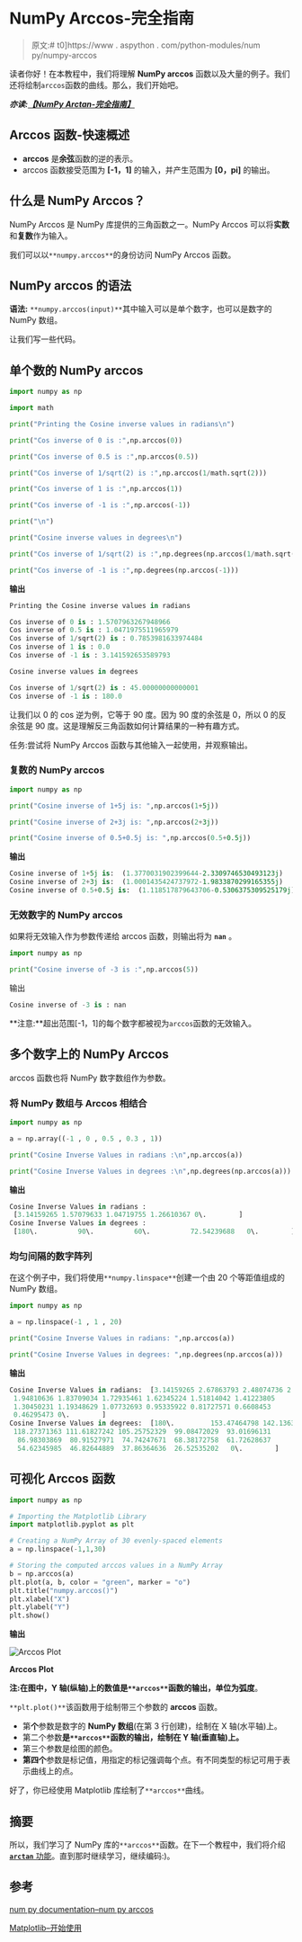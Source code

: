 # NumPy Arccos-完全指南

> 原文:# t0]https://www . aspython . com/python-modules/num py/numpy-arccos

读者你好！在本教程中，我们将理解 **NumPy arccos** 函数以及大量的例子。我们还将绘制`arccos`函数的曲线。那么，我们开始吧。

***亦读:[【NumPy Arctan-完全指南】](https://www.askpython.com/python-modules/numpy/numpy-arctan)***

## Arccos 函数-快速概述

*   **arccos** 是**余弦**函数的逆的表示。
*   arccos 函数接受范围为 **[-1，1]** 的输入，并产生范围为 **[0，pi]** 的输出。

## 什么是 NumPy Arccos？

NumPy Arccos 是 NumPy 库提供的三角函数之一。NumPy Arccos 可以将**实数**和**复数**作为输入。

我们可以以`**numpy.arccos**`的身份访问 NumPy Arccos 函数。

## NumPy arccos 的语法

**语法:** `**numpy.arccos(input)**`其中输入可以是单个数字，也可以是数字的 NumPy 数组。

让我们写一些代码。

## 单个数的 NumPy arccos

```py
import numpy as np

import math

print("Printing the Cosine inverse values in radians\n")

print("Cos inverse of 0 is :",np.arccos(0))

print("Cos inverse of 0.5 is :",np.arccos(0.5))

print("Cos inverse of 1/sqrt(2) is :",np.arccos(1/math.sqrt(2)))

print("Cos inverse of 1 is :",np.arccos(1))

print("Cos inverse of -1 is :",np.arccos(-1))

print("\n")

print("Cosine inverse values in degrees\n")

print("Cos inverse of 1/sqrt(2) is :",np.degrees(np.arccos(1/math.sqrt(2))))

print("Cos inverse of -1 is :",np.degrees(np.arccos(-1)))

```

**输出**

```py
Printing the Cosine inverse values in radians

Cos inverse of 0 is : 1.5707963267948966
Cos inverse of 0.5 is : 1.0471975511965979
Cos inverse of 1/sqrt(2) is : 0.7853981633974484
Cos inverse of 1 is : 0.0
Cos inverse of -1 is : 3.141592653589793

Cosine inverse values in degrees

Cos inverse of 1/sqrt(2) is : 45.00000000000001
Cos inverse of -1 is : 180.0

```

让我们以 0 的 cos 逆为例，它等于 90 度。因为 90 度的余弦是 0，所以 0 的反余弦是 90 度。这是理解反三角函数如何计算结果的一种有趣方式。

任务:尝试将 NumPy Arccos 函数与其他输入一起使用，并观察输出。

### 复数的 NumPy arccos

```py
import numpy as np

print("Cosine inverse of 1+5j is: ",np.arccos(1+5j))

print("Cosine inverse of 2+3j is: ",np.arccos(2+3j))

print("Cosine inverse of 0.5+0.5j is: ",np.arccos(0.5+0.5j))

```

**输出**

```py
Cosine inverse of 1+5j is:  (1.3770031902399644-2.3309746530493123j)
Cosine inverse of 2+3j is:  (1.0001435424737972-1.9833870299165355j)
Cosine inverse of 0.5+0.5j is:  (1.118517879643706-0.5306375309525179j)

```

### 无效数字的 NumPy arccos

如果将无效输入作为参数传递给 arccos 函数，则输出将为 **`nan`** 。

```py
import numpy as np

print("Cosine inverse of -3 is :",np.arccos(5))

```

输出

```py
Cosine inverse of -3 is : nan

```

**注意:**超出范围[-1，1]的每个数字都被视为`arccos`函数的无效输入。

## 多个数字上的 NumPy Arccos

arccos 函数也将 NumPy 数字数组作为参数。

### 将 NumPy 数组与 Arccos 相结合

```py
import numpy as np

a = np.array((-1 , 0 , 0.5 , 0.3 , 1))

print("Cosine Inverse Values in radians :\n",np.arccos(a))

print("Cosine Inverse Values in degrees :\n",np.degrees(np.arccos(a)))

```

**输出**

```py
Cosine Inverse Values in radians :
 [3.14159265 1.57079633 1.04719755 1.26610367 0\.        ]
Cosine Inverse Values in degrees :
 [180\.          90\.          60\.          72.54239688   0\.        ]

```

### 均匀间隔的数字阵列

在这个例子中，我们将使用`**numpy.linspace**`创建一个由 20 个等距值组成的 NumPy 数组。

```py
import numpy as np

a = np.linspace(-1 , 1 , 20)

print("Cosine Inverse Values in radians: ",np.arccos(a))

print("Cosine Inverse Values in degrees: ",np.degrees(np.arccos(a)))

```

**输出**

```py
Cosine Inverse Values in radians:  [3.14159265 2.67863793 2.48074736 2.32431694 2.18823343 2.06426572
 1.94810636 1.83709034 1.72935461 1.62345224 1.51814042 1.41223805
 1.30450231 1.19348629 1.07732693 0.95335922 0.81727571 0.6608453
 0.46295473 0\.        ]
Cosine Inverse Values in degrees:  [180\.         153.47464798 142.13635364 133.17355111 125.37654015
 118.27371363 111.61827242 105.25752329  99.08472029  93.01696131
  86.98303869  80.91527971  74.74247671  68.38172758  61.72628637
  54.62345985  46.82644889  37.86364636  26.52535202   0\.        ]

```

## 可视化 Arccos 函数

```py
import numpy as np

# Importing the Matplotlib Library
import matplotlib.pyplot as plt

# Creating a NumPy Array of 30 evenly-spaced elements
a = np.linspace(-1,1,30)

# Storing the computed arccos values in a NumPy Array
b = np.arccos(a)
plt.plot(a, b, color = "green", marker = "o")
plt.title("numpy.arccos()")
plt.xlabel("X")
plt.ylabel("Y")
plt.show()

```

**输出**

![Arccos Plot](img/6c7320bab984c5a9bef3fa66d3d0bb13.png)

**Arccos Plot**

**注:**在图中，Y 轴(纵轴)上的数值是`**arccos**`函数的输出，单位为**弧度**。

`**plt.plot()**`该函数用于绘制带三个参数的 **arccos** 函数。

*   第**个**参数是数字的 **NumPy 数组**(在第 3 行创建)，绘制在 X 轴(水平轴)上。
*   第二个参数**是`**arccos**`函数的输出，绘制在 Y 轴(垂直轴)上。**
*   第三个参数是绘图的颜色。
*   **第四个**参数是标记值，用指定的标记强调每个点。有不同类型的标记可用于表示曲线上的点。

好了，你已经使用 Matplotlib 库绘制了`**arccos**`曲线。

## 摘要

所以，我们学习了 NumPy 库的`**arccos**`函数。在下一个教程中，我们将介绍 [**`arctan`** 功能](https://www.askpython.com/python-modules/numpy/numpy-arctan)。直到那时继续学习，继续编码:)。

## 参考

[num py documentation–num py arccos](https://numpy.org/doc/stable/reference/generated/numpy.arccos.html)

[Matplotlib–开始使用](https://matplotlib.org/stable/users/getting_started/)